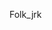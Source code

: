 Folk_jrk


<!---
jarmekorn/jarmekorn is a ✨ special ✨ repository because its `README.md` (this file) appears on your GitHub profile.
You can click the Preview link to take a look at your changes.
--->
